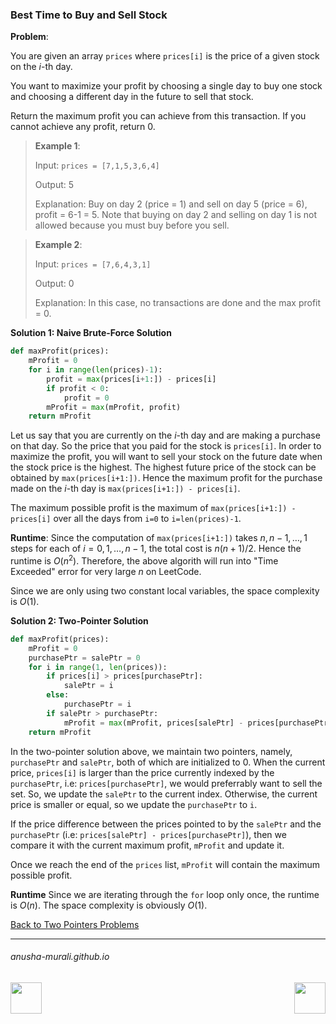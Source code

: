 ### Best Time to Buy and Sell Stock

**Problem**: 

You are given an array `prices` where `prices[i]` is the price of a given stock on the $i$-th day.

You want to maximize your profit by choosing a single day to buy one stock and choosing a different day in the future 
to sell that stock.

Return the maximum profit you can achieve from this transaction. If you cannot achieve any profit, return 0.

 

> **Example 1**:
>
> Input: `prices = [7,1,5,3,6,4]`
> 
> Output: 5
> 
> Explanation: Buy on day 2 (price = 1) and sell on day 5 (price = 6), profit = 6-1 = 5. Note that buying on day 2 and selling on day 1 is not allowed because you must buy before you sell.


> **Example 2**:
>
> Input: `prices = [7,6,4,3,1]`
> 
> Output: 0
> 
> Explanation: In this case, no transactions are done and the max profit = 0.

**Solution 1: Naive Brute-Force Solution**

```python
def maxProfit(prices):
    mProfit = 0
    for i in range(len(prices)-1):
        profit = max(prices[i+1:]) - prices[i]
        if profit < 0:
            profit = 0
        mProfit = max(mProfit, profit)
    return mProfit
```

Let us say that you are currently on the $i$-th day and are making a purchase on that day. So the price that you paid for the stock is `prices[i]`. In order to maximize the profit, you will want to sell your stock on the future date when the stock price is the highest. The highest future price of the stock can be obtained by `max(prices[i+1:])`. Hence the maximum profit for the purchase made on the $i$-th day is `max(prices[i+1:]) - prices[i]`.

The maximum possible profit is the maximum of `max(prices[i+1:]) - prices[i]` over all the days from `i=0` to `i=len(prices)-1`.

**Runtime**: Since the computation of `max(prices[i+1:])` takes $n, n-1, \ldots, 1$ steps for each of $i = 0, 1, \ldots, n-1$, the total cost is $n(n+1)/2$. Hence the runtime is $O(n^2)$. Therefore, the above algorith will run into "Time Exceeded" error for very large $n$ on LeetCode.

Since we are only using two constant local variables, the space complexity is $O(1)$. 


**Solution 2: Two-Pointer Solution**

```python
def maxProfit(prices):
    mProfit = 0
    purchasePtr = salePtr = 0
    for i in range(1, len(prices)):
        if prices[i] > prices[purchasePtr]:
            salePtr = i
        else:
            purchasePtr = i
        if salePtr > purchasePtr:
            mProfit = max(mProfit, prices[salePtr] - prices[purchasePtr])
    return mProfit
```

In the two-pointer solution above, we maintain two pointers, namely, `purchasePtr` and `salePtr`, both of which are initialized to 0.
When the current price, `prices[i]` is larger than the price currently indexed by the `purchasePtr`, i.e: `prices[purchasePtr]`, we would preferrably want to sell the set. So, we update the `salePtr` to the current index. Otherwise, the current price is smaller or equal, so we update the `purchasePtr` to `i`.

If the price difference between the prices pointed to by the `salePtr` and the `purchasePtr` (i.e: `prices[salePtr] - prices[purchasePtr]`), then we compare it with the current maximum profit, `mProfit` and update it.

Once we reach the end of the `prices` list, `mProfit` will contain the maximum possible profit.

**Runtime** Since we are iterating through the `for` loop only once, the runtime is $O(n)$. The space complexity is obviously $O(1)$.


[Back to Two Pointers Problems](./problems.md)

* * *
###### anusha-murali.github.io

<img src="https://github.com/anusha-murali/anusha-murali.github.io/assets/111596338/639243aa-2857-4595-a65a-7852762bb002" width="50" height="50" align="left">

[<img src="https://github.com/user-attachments/assets/989cfb30-4fb8-40f8-a812-8a054869aa32" width="50" height="50" align="right">](../index.md)
